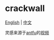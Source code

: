 # crackwall

[English](./README.md) | [中文](./README.zh-CN.md)

灵感来源于[antfu](https://github.com/antfu)的[视频](https://www.bilibili.com/video/BV1wY411n7er)

